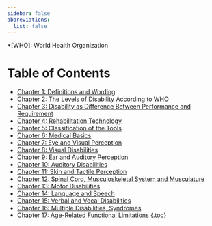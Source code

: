 ```yaml
---
sidebar: false
abbreviations:
  list: false
---
```


<!-- prettier-ignore -->
*[WHO]: World Health Organization

# Table of Contents

- [Chapter 1: Definitions and Wording](chapter1.md)
- [Chapter 2: The Levels of Disability According to WHO](chapter2.md)
- [Chapter 3: Disability as Difference Between Performance and Requirement](chapter3.md)
- [Chapter 4: Rehabilitation Technology](chapter4.md)
- [Chapter 5: Classification of the Tools](chapter5.md)
- [Chapter 6: Medical Basics](chapter6.md)
- [Chapter 7: Eye and Visual Perception](chapter7.md)
- [Chapter 8: Visual Disabilities](chapter8.md)
- [Chapter 9: Ear and Auditory Perception](chapter9.md)
- [Chapter 10: Auditory Disabilities](chapter10.md)
- [Chapter 11: Skin and Tactile Perception](chapter11.md)
- [Chapter 12: Spinal Cord, Musculoskeletal System and Musculature](chapter12.md)
- [Chapter 13: Motor Disabilities](chapter13.md)
- [Chapter 14: Language and Speech](chapter14.md)
- [Chapter 15: Verbal and Vocal Disabilities](chapter15.md)
- [Chapter 16: Multiple Disabilities, Syndromes](chapter16.md)
- [Chapter 17: Age-Related Functional Limitations](chapter17.md)
  {.toc}

<style lang="stylus">
.prev-next
  display none !important
</style>
